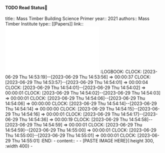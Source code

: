 #### TODO Read Status📖
title:: Mass Timber Building Science Primer
year:: 2021
authors:: Mass Timber Institute
type:: [[Papers]]
link:: ![MTBSP-Version1.0-04-13-21.pdf](../assets/MTBSP-Version1.0-04-13-21_1692775866106_0.pdf)
:LOGBOOK:
CLOCK: [2023-06-29 Thu 14:53:19]--[2023-06-29 Thu 14:53:56] =>  00:00:37
CLOCK: [2023-06-29 Thu 14:53:57]--[2023-06-29 Thu 14:54:01] =>  00:00:04
CLOCK: [2023-06-29 Thu 14:54:01]--[2023-06-29 Thu 14:54:02] =>  00:00:01
CLOCK: [2023-06-29 Thu 14:54:02]--[2023-06-29 Thu 14:54:03] =>  00:00:01
CLOCK: [2023-06-29 Thu 14:54:06]--[2023-06-29 Thu 14:54:06] =>  00:00:00
CLOCK: [2023-06-29 Thu 14:54:14]--[2023-06-29 Thu 14:54:14] =>  00:00:00
CLOCK: [2023-06-29 Thu 14:54:15]--[2023-06-29 Thu 14:54:16] =>  00:00:01
CLOCK: [2023-06-29 Thu 14:54:17]--[2023-06-29 Thu 14:54:36] =>  00:00:19
CLOCK: [2023-06-29 Thu 14:54:58]--[2023-06-29 Thu 14:54:59] =>  00:00:01
CLOCK: [2023-06-29 Thu 14:54:59]--[2023-06-29 Thu 14:55:00] =>  00:00:01
CLOCK: [2023-06-29 Thu 14:55:00]--[2023-06-29 Thu 14:55:01] =>  00:00:01
CLOCK: [2023-06-29 Thu 14:55:01]
:END:
	- content::
		-
	- [PASTE IMAGE HERE]{:height 300, :width 400}
	-